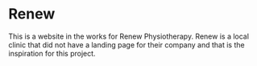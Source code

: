 # Renew
This is a website in the works for Renew Physiotherapy. Renew is a local clinic that did not have a landing page for their company and that is the inspiration for this project.

